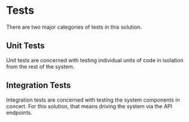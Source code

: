 # Tests

There are two major categories of tests in this solution.

## Unit Tests

Unit tests are concerned with testing individual units of code in isolation from the rest of the system.

## Integration Tests

Integration tests are concerned with testing the system components in concert. For this solution, that means driving the system via the API endpoints.

